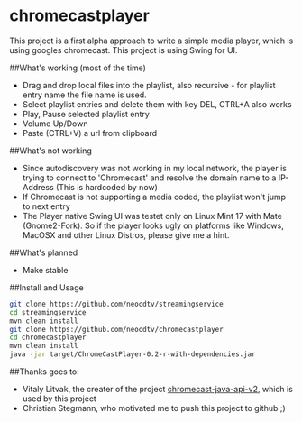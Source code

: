 # chromecastplayer
This project is a first alpha approach to write a simple media player, which is using googles chromecast. This project is using Swing for UI.

##What's working (most of the time)
- Drag and drop local files into the playlist, also recursive - for playlist entry name the file name is used.
- Select playlist entries and delete them with key DEL, CTRL+A also works
- Play, Pause selected playlist entry
- Volume Up/Down
- Paste (CTRL+V) a url from clipboard

##What's not working
- Since autodiscovery was not working in my local network, the player is trying to connect to 'Chromecast' and resolve the domain name to a IP-Address (This is hardcoded by now)
- If Chromecast is not supporting a media coded, the playlist won't jump to next entry
- The Player native Swing UI was testet only on Linux Mint 17 with Mate (Gnome2-Fork). So if the player looks ugly on platforms like Windows, MacOSX and other Linux Distros, please give me a hint.

##What's planned
- Make stable

##Install and Usage
```bash
git clone https://github.com/neocdtv/streamingservice
cd streamingservice
mvn clean install
git clone https://github.com/neocdtv/chromecastplayer
cd chromecastplayer
mvn clean install
java -jar target/ChromeCastPlayer-0.2-r-with-dependencies.jar
```

##Thanks goes to:
- Vitaly Litvak, the creater of the project [chromecast-java-api-v2](https://github.com/vitalidze/chromecast-java-api-v2), which is used by this project 
- Christian Stegmann, who motivated me to push this project to github ;)


